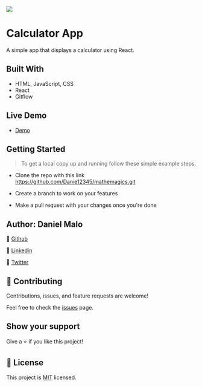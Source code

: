 ![](https://img.shields.io/badge/Microverse-blueviolet)

# Calculator App
A simple app that displays a calculator using React.


## Built With
- HTML, JavaScript, CSS
- React
- Gitflow

## Live Demo
- [Demo](https://anagudelogu.github.io/mathemagics/)


## Getting Started
> To get a local copy up and running follow these simple example steps.

- Clone the repo with this link https://github.com/Danie12345/mathemagics.git

- Create a branch to work on your features

- Make a pull request with your changes once you're done


## Author: Daniel Malo
👤 [Github](https://github.com/Danie12345)

👤 [Linkedin](https://www.linkedin.com/in/daniel-malo-75218a192/)

👤 [Twitter](https://twitter.com/DanielMalo_v4)


## 🤝 Contributing
Contributions, issues, and feature requests are welcome!

Feel free to check the [issues](https://github.com/anagudelogu/capstone-two/issues) page.


## Show your support
Give a ⭐️ if you like this project!


## 📝 License
This project is [MIT](LICENSE) licensed.
